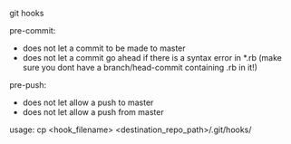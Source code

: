 git hooks

pre-commit:
 - does not let a commit to be made to master
 - does not let a commit go ahead if there is a syntax error in \*.rb (make sure you dont have a branch/head-commit containing .rb in it!)

pre-push:
 - does not let allow a push to master
 - does not let allow a push from master

usage:
cp \<hook_filename\> \<destination_repo_path\>/.git/hooks/


